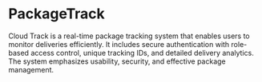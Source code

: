 # PackageTrack
  Cloud Track is a real-time package tracking system that enables users to monitor deliveries efficiently. It includes secure authentication with role-based access control, unique tracking IDs, and detailed delivery analytics. The system emphasizes usability, security, and effective package management.
